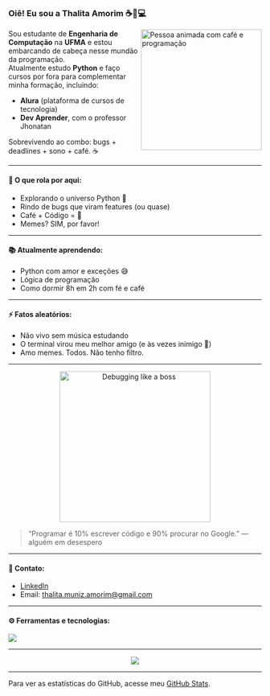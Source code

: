 ### Oiê! Eu sou a Thalita Amorim ☕🧠💻

<img align="right" src="https://media.giphy.com/media/3oriO7A7bt1wsEP4cw/giphy.gif" width="240" alt="Pessoa animada com café e programação">

Sou estudante de **Engenharia de Computação** na **UFMA** e estou embarcando de cabeça nesse mundão da programação.  
Atualmente estudo **Python** e faço cursos por fora para complementar minha formação, incluindo:
- **Alura** (plataforma de cursos de tecnologia)
- **Dev Aprender**, com o professor Jhonatan

Sobrevivendo ao combo: bugs + deadlines + sono + café. ☕

---

#### 🧠 O que rola por aqui:
- Explorando o universo Python 🐍
- Rindo de bugs que viram features (ou quase)
- Café + Código = 💜
- Memes? SIM, por favor!

---

#### 📚 Atualmente aprendendo:
- Python com amor e exceções 😅
- Lógica de programação
- Como dormir 8h em 2h com fé e café

---

#### ⚡ Fatos aleatórios:
- Não vivo sem música estudando
- O terminal virou meu melhor amigo (e às vezes inimigo 👀)
- Amo memes. Todos. Não tenho filtro.

---

<p align="center">
  <img src="https://media.giphy.com/media/13HgwGsXF0aiGY/giphy.gif" width="300" alt="Debugging like a boss">
</p>

> “Programar é 10% escrever código e 90% procurar no Google.” — alguém em desespero

---

#### 💼 Contato:
- [LinkedIn](https://www.linkedin.com/in/thalita-amorim-a10b042a9/)
- Email: thalita.muniz.amorim@gmail.com

---

#### ⚙️ Ferramentas e tecnologias:
<img src="https://skillicons.dev/icons?i=python,vscode,git,github,macos" />

---

<p align="center">
  <img src="https://readme-typing-svg.herokuapp.com?font=Fira+Code&size=20&pause=1000&color=00F7FF&center=true&vCenter=true&width=435&lines=Codando+com+caf%C3%A9+na+veia...;100%+memes+%2C+bugs+e+vit%C3%B3rias.">
</p>

---

Para ver as estatísticas do GitHub, acesse meu [GitHub Stats](https://github.com/thalitamamorim/thalitamamorim-stats).


